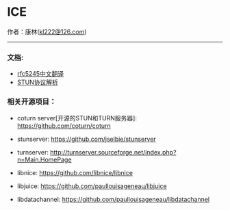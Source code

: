 # ICE
作者：康林(kl222@126.com)

-----------------------

### 文档:

- [rfc5245中文翻译](https://blog.csdn.net/tommy1boy/article/details/81941553)
- [STUN协议解析](https://blog.csdn.net/momo0853/article/details/105387675#Symmetric_176)

### 相关开源项目：
- coturn server[开源的STUN和TURN服务器]: https://github.com/coturn/coturn
- stunserver: https://github.com/jselbie/stunserver
- turnserver: http://turnserver.sourceforge.net/index.php?n=Main.HomePage

- libnice: https://github.com/libnice/libnice
- libjuice: https://github.com/paullouisageneau/libjuice

- libdatachannel: https://github.com/paullouisageneau/libdatachannel

